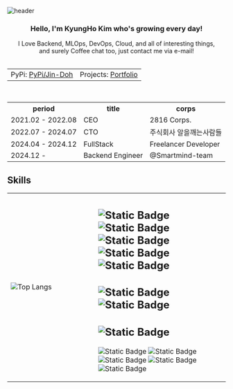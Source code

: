 ![header](https://capsule-render.vercel.app/api?type=venom&text=Hello,%20I%27m%20Jin-Doh!)

<h3 align="center">Hello, I'm KyungHo Kim who's growing every day!</h3>

<div align="center">
  I Love Backend, MLOps, DevOps, Cloud, and all of interesting things,
  <br>
  and surely Coffee chat too, just contact me via e-mail!
</div>

<br>

<table align="center">
  <tr>
    <td>
      PyPi: <a href="https://pypi.org/user/Jin-Doh/">PyPi/Jin-Doh</a>
    </td>
    <td>
      Projects: <a href="https://kyungho.info">Portfolio</a>
    </td>
  </tr>
</table>

<br>

<table align="center">
  <tr>
    <th>period</th>
    <th>title</th>
    <th>corps</th>
  </tr>
  <tr>
    <td>2021.02 - 2022.08</td>
    <td>CEO</td>
    <td>2816 Corps.</td>
  </tr>
  <tr>
    <td>2022.07 - 2024.07</td>
    <td>CTO</td>
    <td>주식회사 알을깨는사람들</td>
  </tr>
  <tr>
    <td>2024.04 - 2024.12</td>
    <td>FullStack</td>
    <td>Freelancer Developer</td>
  </tr>
  <tr>
    <td>2024.12 -</td>
    <td>Backend Engineer</td>
    <td>@Smartmind-team</td>
  </tr>
</table>

## Skills
<table>
<tr>
<td width="40%">

![Top Langs](https://github-readme-stats.vercel.app/api/top-langs/?username=jin-doh&layout=donut-vertical)

</td>
<td width="60%">

![Static Badge](https://img.shields.io/badge/python-20232a.svg?style=for-the-badge&logo=python)
![Static Badge](https://img.shields.io/badge/poetry-20232a.svg?style=for-the-badge&logo=poetry)
![Static Badge](https://img.shields.io/badge/pytest-20232a.svg?style=for-the-badge&logo=pytest)
![Static Badge](https://img.shields.io/badge/pytorch-20232a.svg?style=for-the-badge&logo=pytorch)
![Static Badge](https://img.shields.io/badge/fastapi-20232a.svg?style=for-the-badge&logo=fastapi)
---
![Static Badge](https://img.shields.io/badge/dart-20232a.svg?style=for-the-badge&logo=dart&)
![Static Badge](https://img.shields.io/badge/flutter-20232a.svg?style=for-the-badge&logo=flutter&)
---
![Static Badge](https://img.shields.io/badge/svelte-20232a.svg?style=for-the-badge&logo=svelte&)
---
![Static Badge](https://img.shields.io/badge/docker-20232a.svg?style=for-the-badge&logo=docker&)
![Static Badge](https://img.shields.io/badge/kubernetes-20232a.svg?style=for-the-badge&logo=kubernetes&)
![Static Badge](https://img.shields.io/badge/git-20232a.svg?style=for-the-badge&logo=git&)
![Static Badge](https://img.shields.io/badge/github-20232a.svg?style=for-the-badge&logo=github&)
![Static Badge](https://img.shields.io/badge/gitlab-20232a.svg?style=for-the-badge&logo=gitlab&)

</td>
</tr>
</table>
